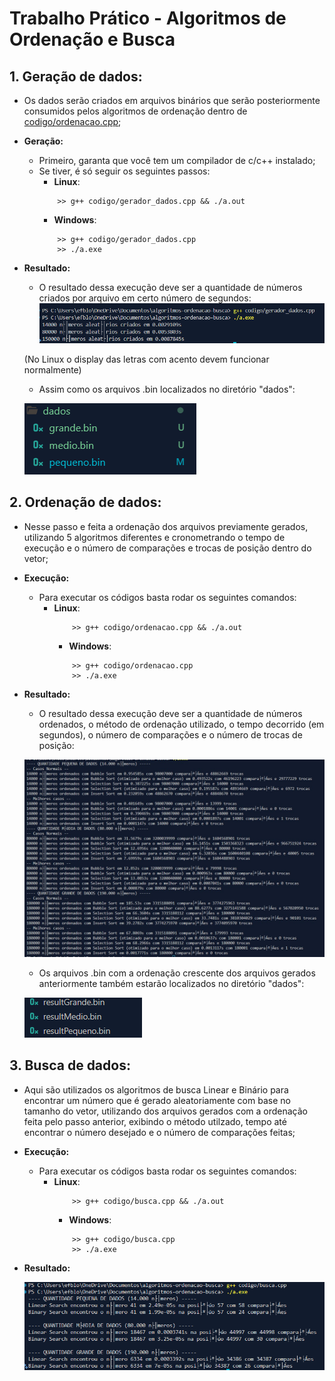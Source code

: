 # Trabalho Prático - Algoritmos de Ordenação e Busca
## 1. Geração de dados:
- Os dados serão criados em arquivos binários que serão posteriormente consumidos pelos algoritmos de ordenação dentro de [codigo/ordenacao.cpp](codigo/ordenacao.cpp);
-  **Geração:**
    - Primeiro, garanta que você tem um compilador de c/c++ instalado;
    - Se tiver, é só seguir os seguintes passos:
        - **Linux**:
        ```shell
            >> g++ codigo/gerador_dados.cpp && ./a.out
        ```
        - **Windows**:
        ```shell
            >> g++ codigo/gerador_dados.cpp
            >> ./a.exe
        ```
- **Resultado:**
    - O resultado dessa execução deve ser a quantidade de números criados por arquivo em certo número de segundos:
    ![alt text](outputGerador.png)

    (No Linux o display das letras com acento devem funcionar normalmente)
    - Assim como os arquivos .bin localizados no diretório "dados":

    ![alt text](arquivosGerados.png)

## 2. Ordenação de dados:
- Nesse passo e feita a ordenação dos arquivos previamente gerados, utilizando 5 algoritmos diferentes e cronometrando o tempo de execução e o número de comparações e trocas de posição dentro do vetor;
-  **Execução:**
    - Para executar os códigos basta rodar os seguintes comandos:
        - **Linux**:
            ```shell
                >> g++ codigo/ordenacao.cpp && ./a.out
            ```
            - **Windows**:
            ```shell
                >> g++ codigo/ordenacao.cpp
                >> ./a.exe
            ```
- **Resultado:**
    - O resultado dessa execução deve ser a quantidade de números ordenados, o método de ordenação utilizado, o tempo decorrido (em segundos), o número de comparações e o número de trocas de posição:
    
    ![alt text](outputOrdenacao.png)

    - Os arquivos .bin com a ordenação crescente dos arquivos gerados anteriormente também estarão localizados no diretório "dados":

    ![alt text](arquivosOrdenados.png)

## 3. Busca de dados:
- Aqui são utilizados os algoritmos de busca Linear e Binário para encontrar um número que é gerado aleatoriamente com base no tamanho do vetor, utilizando dos arquivos gerados com a ordenação feita pelo passo anterior, exibindo o método utilzado, tempo até encontrar o número desejado e o número de comparações feitas;
-  **Execução:**
    - Para executar os códigos basta rodar os seguintes comandos:
        - **Linux**:
            ```shell
                >> g++ codigo/busca.cpp && ./a.out
            ```
            - **Windows**:
            ```shell
                >> g++ codigo/busca.cpp
                >> ./a.exe
            ```
- **Resultado:**

	![alt text](outputBusca.png)